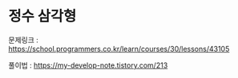 # 정수 삼각형

문제링크 : https://school.programmers.co.kr/learn/courses/30/lessons/43105

풀이법 : https://my-develop-note.tistory.com/213